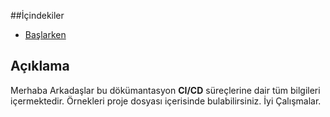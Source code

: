 ##İçindekiler
- [Başlarken](##Açıklama)

## Açıklama
Merhaba Arkadaşlar bu dökümantasyon **CI/CD** süreçlerine dair tüm bilgileri içermektedir. Örnekleri proje dosyası içerisinde bulabilirsiniz. İyi Çalışmalar. 



